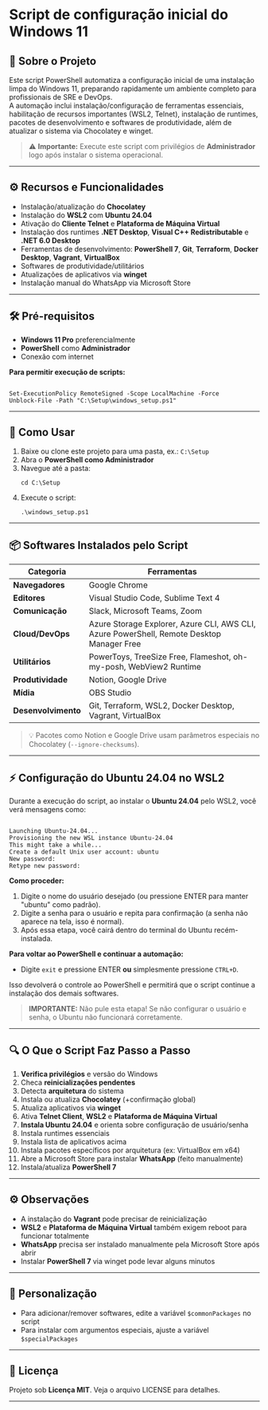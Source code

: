# Script de configuração inicial do Windows 11

## 🎯 Sobre o Projeto

Este script PowerShell automatiza a configuração inicial de uma instalação limpa do Windows 11, preparando rapidamente um ambiente completo para profissionais de SRE e DevOps.  
A automação inclui instalação/configuração de ferramentas essenciais, habilitação de recursos importantes (WSL2, Telnet), instalação de runtimes, pacotes de desenvolvimento e softwares de produtividade, além de atualizar o sistema via Chocolatey e winget.

> ⚠️ **Importante:** Execute este script com privilégios de **Administrador** logo após instalar o sistema operacional.

---

## ⚙️ Recursos e Funcionalidades

- Instalação/atualização do **Chocolatey**
- Instalação do **WSL2** com **Ubuntu 24.04**
- Ativação do **Cliente Telnet** e **Plataforma de Máquina Virtual**
- Instalação dos runtimes **.NET Desktop**, **Visual C++ Redistributable** e **.NET 6.0 Desktop**
- Ferramentas de desenvolvimento: **PowerShell 7**, **Git**, **Terraform**, **Docker Desktop**, **Vagrant**, **VirtualBox**
- Softwares de produtividade/utilitários
- Atualizações de aplicativos via **winget**
- Instalação manual do WhatsApp via Microsoft Store

---

## 🛠️ Pré-requisitos

- **Windows 11 Pro** preferencialmente
- **PowerShell** como **Administrador**
- Conexão com internet

**Para permitir execução de scripts:**
```

Set-ExecutionPolicy RemoteSigned -Scope LocalMachine -Force
Unblock-File -Path "C:\Setup\windows_setup.ps1"

```
---

## 🚀 Como Usar

1. Baixe ou clone este projeto para uma pasta, ex.: `C:\Setup`
2. Abra o **PowerShell como Administrador**
3. Navegue até a pasta:
    ```
    cd C:\Setup
    ```
4. Execute o script:
    ```
    .\windows_setup.ps1
    ```

---

## 📦 Softwares Instalados pelo Script

| Categoria          | Ferramentas                                                                                      |
|--------------------|-------------------------------------------------------------------------------------------------|
| **Navegadores**    | Google Chrome                                                                                   |
| **Editores**       | Visual Studio Code, Sublime Text 4                                                              |
| **Comunicação**    | Slack, Microsoft Teams, Zoom                                                                    |
| **Cloud/DevOps**   | Azure Storage Explorer, Azure CLI, AWS CLI, Azure PowerShell, Remote Desktop Manager Free        |
| **Utilitários**    | PowerToys, TreeSize Free, Flameshot, oh-my-posh, WebView2 Runtime                               |
| **Produtividade**  | Notion, Google Drive                                                                            |
| **Mídia**          | OBS Studio                                                                                                      
| **Desenvolvimento**| Git, Terraform, WSL2, Docker Desktop, Vagrant, VirtualBox                       |

> 💡 Pacotes como Notion e Google Drive usam parâmetros especiais no Chocolatey (`--ignore-checksums`).

---

## ⚡️ **Configuração do Ubuntu 24.04 no WSL2**

Durante a execução do script, ao instalar o **Ubuntu 24.04** pelo WSL2, você verá mensagens como:

```

Launching Ubuntu-24.04...
Provisioning the new WSL instance Ubuntu-24.04
This might take a while...
Create a default Unix user account: ubuntu
New password:
Retype new password:

```

**Como proceder:**

1. Digite o nome do usuário desejado (ou pressione ENTER para manter "ubuntu" como padrão).
2. Digite a senha para o usuário e repita para confirmação (a senha não aparece na tela, isso é normal).
3. Após essa etapa, você cairá dentro do terminal do Ubuntu recém-instalada.

**Para voltar ao PowerShell e continuar a automação:**
- Digite `exit` e pressione ENTER **ou** simplesmente pressione `CTRL+D`.
  
Isso devolverá o controle ao PowerShell e permitirá que o script continue a instalação dos demais softwares.

> **IMPORTANTE:** Não pule esta etapa! Se não configurar o usuário e senha, o Ubuntu não funcionará corretamente.

---

## 🔍 O Que o Script Faz Passo a Passo

1. **Verifica privilégios** e versão do Windows  
2. Checa **reinicializações pendentes**  
3. Detecta **arquitetura** do sistema  
4. Instala ou atualiza **Chocolatey** (+confirmação global)  
5. Atualiza aplicativos via **winget**  
6. Ativa **Telnet Client**, **WSL2** e **Plataforma de Máquina Virtual**  
7. **Instala Ubuntu 24.04** e orienta sobre configuração de usuário/senha  
8. Instala runtimes essenciais  
9. Instala lista de aplicativos acima  
10. Instala pacotes específicos por arquitetura (ex: VirtualBox em x64)  
11. Abre a Microsoft Store para instalar **WhatsApp** (feito manualmente)  
12. Instala/atualiza **PowerShell 7**  

---

## ⚙️ Observações

- A instalação do **Vagrant** pode precisar de reinicialização
- **WSL2** e **Plataforma de Máquina Virtual** também exigem reboot para funcionar totalmente
- **WhatsApp** precisa ser instalado manualmente pela Microsoft Store após abrir
- Instalar **PowerShell 7** via winget pode levar alguns minutos

---

## 🎨 Personalização

- Para adicionar/remover softwares, edite a variável `$commonPackages` no script
- Para instalar com argumentos especiais, ajuste a variável `$specialPackages`

---

## 📜 Licença

Projeto sob **Licença MIT**. Veja o arquivo LICENSE para detalhes.

---

